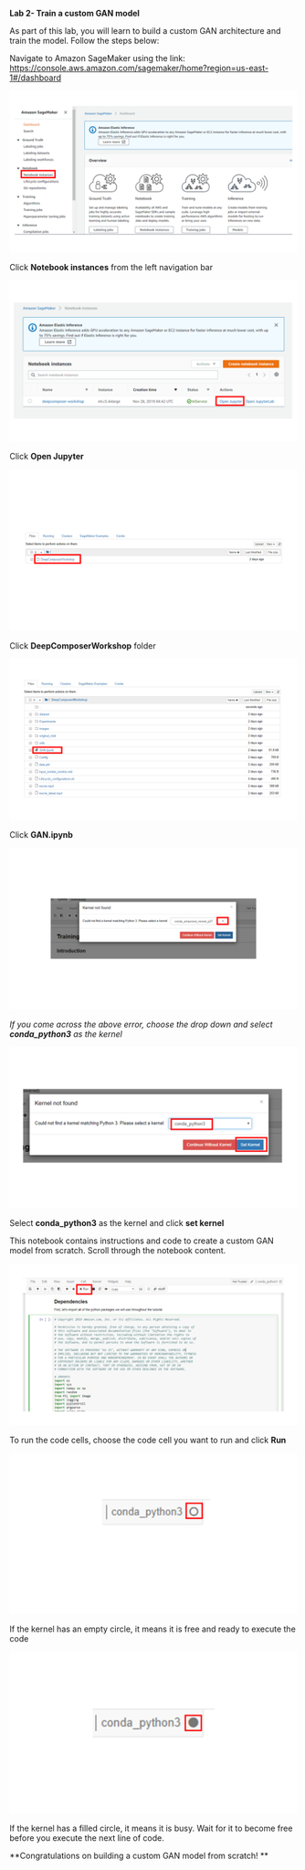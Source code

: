 **Lab 2- Train a custom GAN model**

As part of this lab, you will learn to build a custom GAN architecture and train the model. Follow the steps below:

Navigate to Amazon SageMaker using the link: https://console.aws.amazon.com/sagemaker/home?region=us-east-1#/dashboard

![notebook-instance](images/notebook-instance.PNG)

Click **Notebook instances** from the left navigation bar

![open-instance](images/open-instance.PNG)

Click **Open Jupyter**

![open-notebook](images/open-notebook.PNG)

Click **DeepComposerWorkshop** folder

![GAN-notebook](images/GAN-notebook.PNG)

Click **GAN.ipynb**

![kernel-error](images/kernel-error.PNG)

*If you come across the above error, choose the drop down and select **conda_python3** as the kernel*

![set-kernel](images/set-kernel.PNG)

Select **conda_python3** as the kernel and click **set kernel**

This notebook contains instructions and code to create a custom GAN model from scratch. Scroll through the notebook content.

![run-notebook](images/run-notebook.PNG)

To run the code cells, choose the code cell you want to run and click **Run**

![kernel-empty](images/kernel-empty.png)

If the kernel has an empty circle, it means it is free and ready to execute the code 

![kernel-busy](images/kernel-busy.png)

If the kernel has a filled circle, it means it is busy. Wait for it to become free before you execute the next line of code.

**Congratulations on building a custom GAN model from scratch! **
